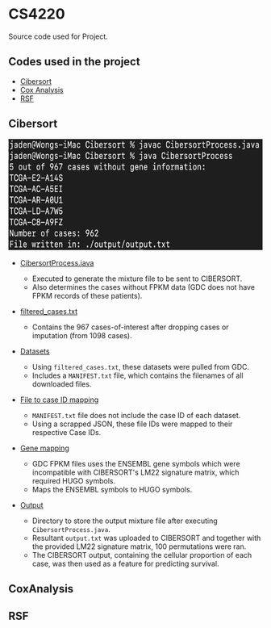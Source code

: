 # CS4220
Source code used for Project.

## Codes used in the project

* [Cibersort](#Cibersort)
* [Cox Analysis](#CoxAnalysis)
* [RSF](#RSF)


## Cibersort

<img src="Cibersort/Cibersort.png" width="600" height="220"/>

* [CibersortProcess.java](https://github.com/jadenwjh/CS4220/blob/main/Cibersort/CibersortProcess.java)
    * Executed to generate the mixture file to be sent to CIBERSORT.
    * Also determines the cases without FPKM data (GDC does not have FPKM records of these patients).

* [filtered_cases.txt](https://github.com/jadenwjh/CS4220/blob/main/Cibersort/filtered_cases.txt)
    * Contains the 967 cases-of-interest after dropping cases or imputation (from 1098 cases).

* [Datasets](https://github.com/jadenwjh/CS4220/tree/main/Cibersort/datasets)
    * Using `filtered_cases.txt`, these datasets were pulled from GDC.
    * Includes a `MANIFEST.txt` file, which contains the filenames of all downloaded files.

* [File to case ID mapping](https://github.com/jadenwjh/CS4220/tree/main/Cibersort/file_case_mapping)
    * `MANIFEST.txt` file does not include the case ID of each dataset.
    * Using a scrapped JSON, these file IDs were mapped to their respective Case IDs.

* [Gene mapping](https://github.com/jadenwjh/CS4220/tree/main/Cibersort/gene_mapping)
    * GDC FPKM files uses the ENSEMBL gene symbols which were incompatible with CIBERSORT's LM22 signature matrix, which required HUGO symbols.
    * Maps the ENSEMBL symbols to HUGO symbols.

* [Output](https://github.com/jadenwjh/CS4220/tree/main/Cibersort/output)
    * Directory to store the output mixture file after executing `CibersortProcess.java`.
    * Resultant `output.txt` was uploaded to CIBERSORT and together with the provided LM22 signature matrix, 100 permutations were ran.
    * The CIBERSORT output, containing the cellular proportion of each case, was then used as a feature for predicting survival.


## CoxAnalysis

## RSF
